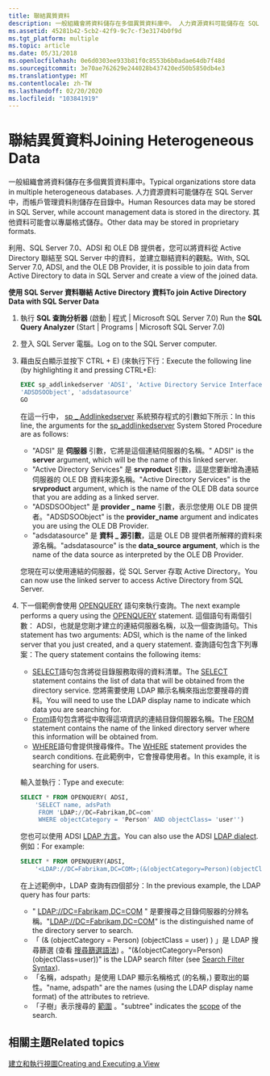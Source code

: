 ```yaml
---
title: 聯結異質資料
description: 一般組織會將資料儲存在多個異質資料庫中。 人力資源資料可能儲存在 SQL Server 中，而帳戶管理資料則儲存在目錄中。 其他資料可能會以專屬格式儲存。
ms.assetid: 45281b42-5cb2-42f9-9c7c-f3e3174b0f9d
ms.tgt_platform: multiple
ms.topic: article
ms.date: 05/31/2018
ms.openlocfilehash: 0e6d0303ee933b81f0c8553b6b0adae64db7f48d
ms.sourcegitcommit: 3e70ae762629e244028b437420ed50b5850db4e3
ms.translationtype: MT
ms.contentlocale: zh-TW
ms.lasthandoff: 02/20/2020
ms.locfileid: "103841919"
---
```

# <a name="joining-heterogeneous-data"></a><span data-ttu-id="7121c-105">聯結異質資料</span><span class="sxs-lookup"><span data-stu-id="7121c-105">Joining Heterogeneous Data</span></span>

<span data-ttu-id="7121c-106">一般組織會將資料儲存在多個異質資料庫中。</span><span class="sxs-lookup"><span data-stu-id="7121c-106">Typical organizations store data in multiple heterogeneous databases.</span></span> <span data-ttu-id="7121c-107">人力資源資料可能儲存在 SQL Server 中，而帳戶管理資料則儲存在目錄中。</span><span class="sxs-lookup"><span data-stu-id="7121c-107">Human Resources data may be stored in SQL Server, while account management data is stored in the directory.</span></span> <span data-ttu-id="7121c-108">其他資料可能會以專屬格式儲存。</span><span class="sxs-lookup"><span data-stu-id="7121c-108">Other data may be stored in proprietary formats.</span></span>

<span data-ttu-id="7121c-109">利用、SQL Server 7.0、ADSI 和 OLE DB 提供者，您可以將資料從 Active Directory 聯結至 SQL Server 中的資料，並建立聯結資料的觀點。</span><span class="sxs-lookup"><span data-stu-id="7121c-109">With, SQL Server 7.0, ADSI, and the OLE DB Provider, it is possible to join data from Active Directory to data in SQL Server and create a view of the joined data.</span></span>

<span data-ttu-id="7121c-110">**使用 SQL Server 資料聯結 Active Directory 資料**</span><span class="sxs-lookup"><span data-stu-id="7121c-110">**To join Active Directory Data with SQL Server Data**</span></span>

1.  <span data-ttu-id="7121c-111">執行 **SQL 查詢分析器** (啟動 \| 程式 \| Microsoft SQL Server 7.0) </span><span class="sxs-lookup"><span data-stu-id="7121c-111">Run the **SQL Query Analyzer** (Start \| Programs \| Microsoft SQL Server 7.0)</span></span>
2.  <span data-ttu-id="7121c-112">登入 SQL Server 電腦。</span><span class="sxs-lookup"><span data-stu-id="7121c-112">Log on to the SQL Server computer.</span></span>
3.  <span data-ttu-id="7121c-113">藉由反白顯示並按下 CTRL + E)  (來執行下行：</span><span class="sxs-lookup"><span data-stu-id="7121c-113">Execute the following line (by highlighting it and pressing CTRL+E):</span></span>

    ```sql
    EXEC sp_addlinkedserver 'ADSI', 'Active Directory Service Interfaces', 
    'ADSDSOObject', 'adsdatasource'
    GO
    ```

    

    <span data-ttu-id="7121c-114">在這一行中， [sp \_ Addlinkedserver](https://msdn.microsoft.com/library/Aa259589.aspx) 系統預存程式的引數如下所示：</span><span class="sxs-lookup"><span data-stu-id="7121c-114">In this line, the arguments for the [sp\_addlinkedserver](https://msdn.microsoft.com/library/Aa259589.aspx) System Stored Procedure are as follows:</span></span>

    -   <span data-ttu-id="7121c-115">"ADSI" 是 **伺服器** 引數，它將是這個連結伺服器的名稱。</span><span class="sxs-lookup"><span data-stu-id="7121c-115">" ADSI" is the **server** argument, which will be the name of this linked server.</span></span>
    -   <span data-ttu-id="7121c-116">"Active Directory Services" 是 **srvproduct** 引數，這是您要新增為連結伺服器的 OLE DB 資料來源名稱。</span><span class="sxs-lookup"><span data-stu-id="7121c-116">"Active Directory Services" is the **srvproduct** argument, which is the name of the OLE DB data source that you are adding as a linked server.</span></span>
    -   <span data-ttu-id="7121c-117">"ADSDSOObject" 是 **provider \_ name** 引數，表示您使用 OLE DB 提供者。</span><span class="sxs-lookup"><span data-stu-id="7121c-117">"ADSDSOObject" is the **provider\_name** argument and indicates you are using the OLE DB Provider.</span></span>
    -   <span data-ttu-id="7121c-118">"adsdatasource" 是 **資料 \_ 源引數**，這是 OLE DB 提供者所解釋的資料來源名稱。</span><span class="sxs-lookup"><span data-stu-id="7121c-118">"adsdatasource" is the **data\_source argument**, which is the name of the data source as interpreted by the OLE DB Provider.</span></span>

    <span data-ttu-id="7121c-119">您現在可以使用連結的伺服器，從 SQL Server 存取 Active Directory。</span><span class="sxs-lookup"><span data-stu-id="7121c-119">You can now use the linked server to access Active Directory from SQL Server.</span></span>

4.  <span data-ttu-id="7121c-120">下一個範例會使用 [OPENQUERY](https://msdn.microsoft.com/library/Aa276848.aspx) 語句來執行查詢。</span><span class="sxs-lookup"><span data-stu-id="7121c-120">The next example performs a query using the [OPENQUERY](https://msdn.microsoft.com/library/Aa276848.aspx) statement.</span></span> <span data-ttu-id="7121c-121">這個語句有兩個引數： ADSI，也就是您剛才建立的連結伺服器名稱，以及一個查詢語句。</span><span class="sxs-lookup"><span data-stu-id="7121c-121">This statement has two arguments: ADSI, which is the name of the linked server that you just created, and a query statement.</span></span> <span data-ttu-id="7121c-122">查詢語句包含下列專案：</span><span class="sxs-lookup"><span data-stu-id="7121c-122">The query statement contains the following items:</span></span>

    -   <span data-ttu-id="7121c-123">[SELECT](https://msdn.microsoft.com/library/Aa259187.aspx)語句包含將從目錄服務取得的資料清單。</span><span class="sxs-lookup"><span data-stu-id="7121c-123">The [SELECT](https://msdn.microsoft.com/library/Aa259187.aspx) statement contains the list of data that will be obtained from the directory service.</span></span> <span data-ttu-id="7121c-124">您將需要使用 LDAP 顯示名稱來指出您要搜尋的資料。</span><span class="sxs-lookup"><span data-stu-id="7121c-124">You will need to use the LDAP display name to indicate which data you are searching for.</span></span>
    -   <span data-ttu-id="7121c-125">[From](https://msdn.microsoft.com/library/Aa258869.aspx)語句包含將從中取得這項資訊的連結目錄伺服器名稱。</span><span class="sxs-lookup"><span data-stu-id="7121c-125">The [FROM](https://msdn.microsoft.com/library/Aa258869.aspx) statement contains the name of the linked directory server where this information will be obtained from.</span></span>
    -   <span data-ttu-id="7121c-126">[WHERE](https://msdn.microsoft.com/library/Aa260674.aspx)語句會提供搜尋條件。</span><span class="sxs-lookup"><span data-stu-id="7121c-126">The [WHERE](https://msdn.microsoft.com/library/Aa260674.aspx) statement provides the search conditions.</span></span> <span data-ttu-id="7121c-127">在此範例中，它會搜尋使用者。</span><span class="sxs-lookup"><span data-stu-id="7121c-127">In this example, it is searching for users.</span></span>

    <span data-ttu-id="7121c-128">輸入並執行：</span><span class="sxs-lookup"><span data-stu-id="7121c-128">Type and execute:</span></span>

    ```sql
    SELECT * FROM OPENQUERY( ADSI, 
        'SELECT name, adsPath 
         FROM 'LDAP://DC=Fabrikam,DC=com' 
         WHERE objectCategory = 'Person' AND objectClass= 'user'')
    ```

    

    <span data-ttu-id="7121c-129">您也可以使用 ADSI [LDAP 方言](ldap-dialect.md)。</span><span class="sxs-lookup"><span data-stu-id="7121c-129">You can also use the ADSI [LDAP dialect](ldap-dialect.md).</span></span> <span data-ttu-id="7121c-130">例如：</span><span class="sxs-lookup"><span data-stu-id="7121c-130">For example:</span></span>

    ```sql
    SELECT * FROM OPENQUERY(ADSI,
        '<LDAP://DC=Fabrikam,DC=COM>;(&(objectCategory=Person)(objectClass=user));name, adspath;subtree')
    ```

    

    <span data-ttu-id="7121c-131">在上述範例中，LDAP 查詢有四個部分：</span><span class="sxs-lookup"><span data-stu-id="7121c-131">In the previous example, the LDAP query has four parts:</span></span>

    -   <span data-ttu-id="7121c-132">" <LDAP://DC=Fabrikam,DC=COM> " 是要搜尋之目錄伺服器的分辨名稱。</span><span class="sxs-lookup"><span data-stu-id="7121c-132">"<LDAP://DC=Fabrikam,DC=COM>" is the distinguished name of the directory server to search.</span></span>
    -   <span data-ttu-id="7121c-133">「 (& (objectCategory = Person)  (objectClass = user) ) 」是 LDAP 搜尋篩選 (查看 [搜尋篩選語法](search-filter-syntax.md)) 。</span><span class="sxs-lookup"><span data-stu-id="7121c-133">"(&(objectCategory=Person)(objectClass=user))" is the LDAP search filter (see [Search Filter Syntax](search-filter-syntax.md)).</span></span>
    -   <span data-ttu-id="7121c-134">「名稱，adspath」是使用 LDAP 顯示名稱格式 (的名稱，) 要取出的屬性。</span><span class="sxs-lookup"><span data-stu-id="7121c-134">"name, adspath" are the names (using the LDAP display name format) of the attributes to retrieve.</span></span>
    -   <span data-ttu-id="7121c-135">「子樹」表示搜尋的 [範圍](scope-of-query.md) 。</span><span class="sxs-lookup"><span data-stu-id="7121c-135">"subtree" indicates the [scope](scope-of-query.md) of the search.</span></span>

## <a name="related-topics"></a><span data-ttu-id="7121c-136">相關主題</span><span class="sxs-lookup"><span data-stu-id="7121c-136">Related topics</span></span>

<dl> <dt>

[<span data-ttu-id="7121c-137">建立和執行視圖</span><span class="sxs-lookup"><span data-stu-id="7121c-137">Creating and Executing a View</span></span>](creating-and-executing-a-view.md)
</dt> </dl>

 

 




